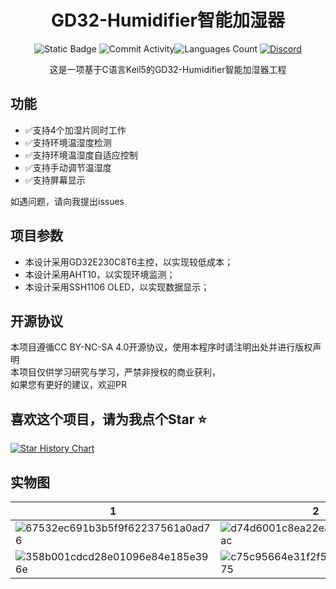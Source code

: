 <div align="center">
    <h1>GD32-Humidifier智能加湿器</h1>


![Static Badge](https://img.shields.io/badge/License-CC_BY_NC_SA_4.0-green?style=for-the-badge)
![Commit Activity](https://img.shields.io/github/commit-activity/w/JasonYANG170/GD32-Humidifier?style=for-the-badge&color=yellow)![Languages Count](https://img.shields.io/github/languages/count/JasonYANG170/GD32-Humidifier?logo=c&style=for-the-badge)
[![Discord](https://img.shields.io/discord/978108215499816980?style=social&logo=discord&label=echosec)](https://discord.com/invite/az3ceRmgVe)


这是一项基于C语言Keil5的GD32-Humidifier智能加湿器工程

</div>




## 功能
- ✅支持4个加湿片同时工作
- ✅支持环境温湿度检测
- ✅支持环境温湿度自适应控制
- ✅支持手动调节温湿度
- ✅支持屏幕显示

如遇问题，请向我提出issues


## 项目参数

* 本设计采用GD32E230C8T6主控，以实现较低成本；
* 本设计采用AHT10，以实现环境监测；
* 本设计采用SSH1106 OLED，以实现数据显示；

## 开源协议
本项目遵循CC BY-NC-SA 4.0开源协议，使用本程序时请注明出处并进行版权声明  
本项目仅供学习研究与学习，严禁非授权的商业获利，  
如果您有更好的建议，欢迎PR

## 喜欢这个项目，请为我点个Star ⭐

[![Star History Chart](https://api.star-history.com/svg?repos=JasonYANG170/GD32-Humidifier&type=Date)](https://star-history.com/#star-history/star-history&Date)



## 实物图

| 1 | 2 |
| --- | --- |
|![67532ec691b3b5f9f62237561a0ad76](https://github.com/user-attachments/assets/e5a8635f-3914-457f-9916-a922da72e952)|![d74d6001c8ea22ea7a77d3259c4afac](https://github.com/user-attachments/assets/73263fd8-6a7b-4971-9427-2db614915de6)|
|![358b001cdcd28e01096e84e185e396e](https://github.com/user-attachments/assets/5999e7bc-94e0-4dec-ac19-9bb153464a55)|![c75c95664e31f2f52131de25da06c75](https://github.com/user-attachments/assets/57f1247b-61f1-4b50-9e68-fa2dc7a9875b)|
